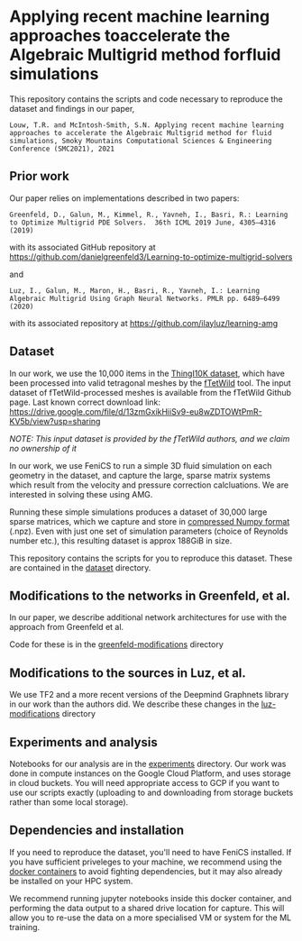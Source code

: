 # Applying recent machine learning approaches toaccelerate the Algebraic Multigrid method forfluid simulations

This repository contains the scripts and code necessary to reproduce the dataset and findings in our paper,

```
Louw, T.R. and McIntosh-Smith, S.N. Applying recent machine learning approaches to accelerate the Algebraic Multigrid method for fluid simulations, Smoky Mountains Computational Sciences & Engineering Conference (SMC2021), 2021
```

## Prior work
Our paper relies on implementations described in two papers:

```
Greenfeld, D., Galun, M., Kimmel, R., Yavneh, I., Basri, R.: Learning to Optimize Multigrid PDE Solvers.  36th ICML 2019 June, 4305–4316 (2019)
```
with its associated GitHub repository at https://github.com/danielgreenfeld3/Learning-to-optimize-multigrid-solvers

and

```
Luz, I., Galun, M., Maron, H., Basri, R., Yavneh, I.: Learning Algebraic Multigrid Using Graph Neural Networks. PMLR pp. 6489–6499 (2020)
```
with its associated repository at https://github.com/ilayluz/learning-amg

## Dataset
In our work, we use the 10,000 items in the [ThingI10K dataset](https://arxiv.org/abs/1605.04797), which have been processed into valid tetragonal meshes by the [fTetWild](https://github.com/wildmeshing/fTetWild) tool. The input dataset of fTetWild-processed meshes is available from the fTetWild Github page.
Last known correct download link: https://drive.google.com/file/d/13zmGxikHiiSv9-eu8wZDTOWtPmR-KV5b/view?usp=sharing

*NOTE: This input dataset is provided by the fTetWild authors, and we claim no ownership of it*

In our work, we use FeniCS to run a simple 3D fluid simulation on each geometry in the dataset, and 
capture the large, sparse matrix systems which result from the velocity and pressure correction calcluations. We are interested in solving these using AMG.

Running these simple simulations produces a dataset of 30,000 large sparse matrices, which we capture and store in [compressed Numpy format](https://numpy.org/doc/stable/reference/generated/numpy.savez_compressed.html) (.npz). Even with just one set of simulation parameters (choice of Reynolds number etc.), this resulting dataset is approx 188GiB in size. 

This repository contains the scripts for you to reproduce this dataset. These are contained in the [dataset](./dataset) directory.

## Modifications to the networks in Greenfeld, et al.
In our paper, we describe additional network architectures for use with the approach from Greenfeld et al. 

Code for these is in the [greenfeld-modifications](./greenfeld-modifications) directory

## Modifications to the sources in Luz, et al.
We use TF2 and a more recent versions of the Deepmind Graphnets library in our work than the authors did. We describe these changes in the [luz-modifications](./luz-modifications) directory

## Experiments and analysis
Notebooks for our analysis are in the [experiments](./experiments) directory.
Our work was done in compute instances on the Google Cloud Platform, and uses storage in cloud buckets. You will need appropriate access to GCP if you want to use our scripts exactly (uploading to and downloading from storage buckets rather than some local storage).

## Dependencies and installation
If you need to reproduce the dataset, you'll need to have FeniCS installed. If you have sufficient priveleges to your machine, we recommend using the [docker containers](https://fenics.readthedocs.io/projects/containers/en/latest/) to avoid fighting dependencies, but it may also already be installed on
your HPC system.

We recommend running jupyter notebooks inside this docker container, and performing the data output to 
a shared drive location for capture. This will allow you to re-use the data on a more specialised VM
or system for the ML training.

